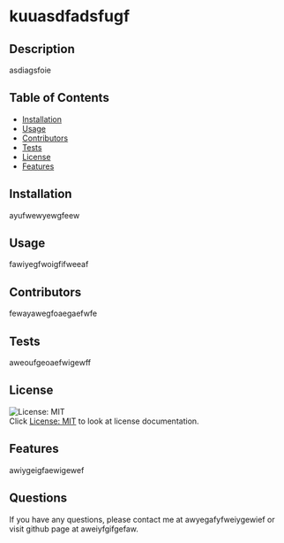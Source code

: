 # kuuasdfadsfugf
  
  ## Description
  asdiagsfoie
  
  ## Table of Contents
  - [Installation](#installation)
  - [Usage](#usage)
  - [Contributors](#contributors)
  - [Tests](#tests)
  - [License](#license)
  - [Features](#features)
  
  ## Installation
  ayufwewyewgfeew

  ## Usage
  fawiyegfwoigfifweeaf
  
  ## Contributors
  fewayawegfoaegaefwfe

  ## Tests
  aweoufgeoaefwigewff
  
  ## License
  ![License: MIT](https://img.shields.io/badge/License-MIT-yellow.svg)</br>
  Click [License: MIT](https://opensource.org/licenses/MIT) to look at license documentation.

  ## Features
  awiygeigfaewigewef

  ## Questions
  If you have any questions, please contact me at awyegafyfweiygewief or visit github page at aweiyfgifgefaw.
  